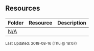 ## Resources
| Folder | Resource | Description|
 | ------------|------------|------------|
 | [N/A](https://github.com/rugbyprof/4443-Mobile-Apps/tree/master/Resources/N/A) |

<sup>Last Updated: 2018-08-16 (Thu @ 18:07)</sup>